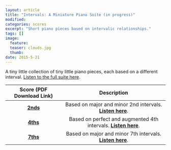 ```yaml
---
layout: article
title: "Intervals: A Miniature Piano Suite (in progress)"
modified:
categories: scores
excerpt: "Short piano pieces based on intervalic relationships."
tags: []
image:
  feature:
  teaser: clouds.jpg
  thumb:
date: 2015-5-21
---
```

A tiny little collection of tiny little piano pieces, each based on a different interval.  [Listen to the full suite here](https://soundcloud.com/capybarrage-reilly/sets/intervals-a-miniature-piano).

| Score (PDF Download Link) | Description |
|:-------------------------------------------------------------------------------------:|:----------------------------:|
| [**2nds**](https://drive.google.com/file/d/0ByNSDE0eceDFakhPWkl4OUtrUVU/view?usp=sharing) | Based on major and minor 2nd intervals.  [**Listen here**](https://soundcloud.com/capybarrage-reilly/2nds-performed-by-melissa-lin). |
| [**4ths**](https://drive.google.com/file/d/0ByNSDE0eceDFTEhSWG13bDRpMTQ/view?usp=sharing) | Based on perfect and augmented 4th intervals.  [**Listen here**](https://soundcloud.com/capybarrage-reilly/4ths-performed-by-melissa-lin?in=capybarrage-reilly/sets/intervals-a-miniature-piano). |
| [**7ths**](https://drive.google.com/file/d/0ByNSDE0eceDFVUgxdWF2bkhHRlE/view?usp=sharing) | Based on major and minor 7th intervals.  [**Listen here**](https://soundcloud.com/capybarrage-reilly/7ths-performed-by-melissa-lin?in=capybarrage-reilly/sets/intervals-a-miniature-piano). |
